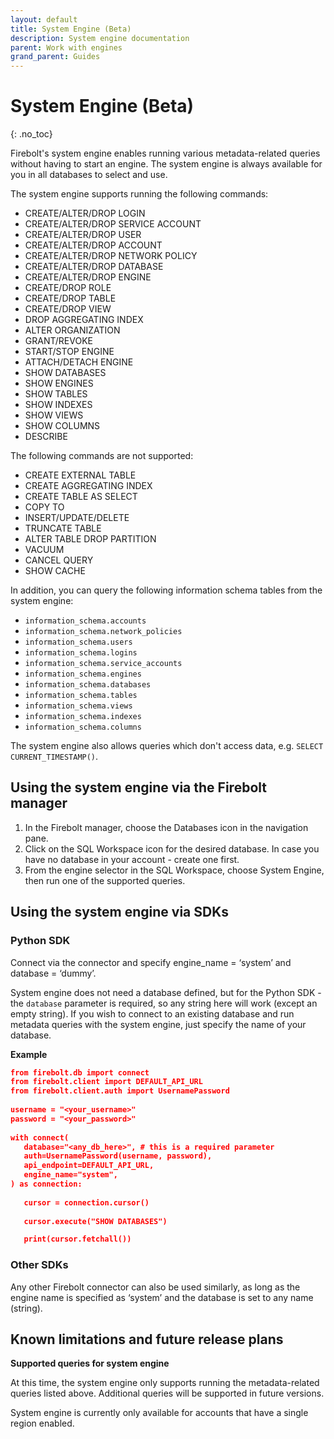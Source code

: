 ```yaml
---
layout: default
title: System Engine (Beta)
description: System engine documentation
parent: Work with engines
grand_parent: Guides
---
```


# System Engine (Beta)
{: .no_toc}

Firebolt's system engine enables running various metadata-related queries without having to start an engine. The system engine is always available for you in all databases to select and use.  

The system engine supports running the following commands:
* CREATE/ALTER/DROP LOGIN
* CREATE/ALTER/DROP SERVICE ACCOUNT
* CREATE/ALTER/DROP USER
* CREATE/ALTER/DROP ACCOUNT
* CREATE/ALTER/DROP NETWORK POLICY
* CREATE/ALTER/DROP DATABASE
* CREATE/ALTER/DROP ENGINE
* CREATE/DROP ROLE
* CREATE/DROP TABLE
* CREATE/DROP VIEW
* DROP AGGREGATING INDEX
* ALTER ORGANIZATION
* GRANT/REVOKE
* START/STOP ENGINE
* ATTACH/DETACH ENGINE
* SHOW DATABASES
* SHOW ENGINES
* SHOW TABLES
* SHOW INDEXES
* SHOW VIEWS
* SHOW COLUMNS
* DESCRIBE

The following commands are not supported:
* CREATE EXTERNAL TABLE
* CREATE AGGREGATING INDEX
* CREATE TABLE AS SELECT
* COPY TO
* INSERT/UPDATE/DELETE
* TRUNCATE TABLE
* ALTER TABLE DROP PARTITION
* VACUUM
* CANCEL QUERY
* SHOW CACHE

In addition, you can query the following information schema tables from the system engine:
* `information_schema.accounts`
* `information_schema.network_policies`
* `information_schema.users`
* `information_schema.logins`
* `information_schema.service_accounts`
* `information_schema.engines`
* `information_schema.databases`
* `information_schema.tables`
* `information_schema.views`
* `information_schema.indexes`
* `information_schema.columns`

The system engine also allows queries which don't access data, e.g. `SELECT CURRENT_TIMESTAMP()`.

## Using the system engine via the Firebolt manager 
1. In the Firebolt manager, choose the Databases icon in the navigation pane.
2. Click on the SQL Workspace icon for the desired database. In case you have no database in your account - create one first. 
3. From the engine selector in the SQL Workspace, choose System Engine, then run one of the supported queries.

## Using the system engine via SDKs
### Python SDK
Connect via the connector and specify engine_name = ‘system’ and database = ‘dummy’.

System engine does not need a database defined, but for the Python SDK - the `database` parameter is required, so any string here will work (except an empty string). If you wish to connect to an existing database and run metadata queries with the system engine, just specify the name of your database.

**Example**
```json
from firebolt.db import connect
from firebolt.client import DEFAULT_API_URL
from firebolt.client.auth import UsernamePassword
 
username = "<your_username>"
password = "<your_password>"
 
with connect(
   database="<any_db_here>", # this is a required parameter
   auth=UsernamePassword(username, password),
   api_endpoint=DEFAULT_API_URL,
   engine_name="system",
) as connection:
 
   cursor = connection.cursor()
 
   cursor.execute("SHOW DATABASES")

   print(cursor.fetchall())
```

### Other SDKs
Any other Firebolt connector can also be used similarly, as long as the engine name is specified as ‘system’ and the database is set to any name (string).

## Known limitations and future release plans

**Supported queries for system engine**

At this time, the system engine only supports running the metadata-related queries listed above. Additional queries will be supported in future versions.

System engine is currently only available for accounts that have a single region enabled.
